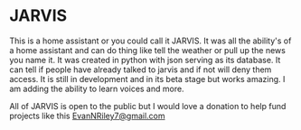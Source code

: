 # JARVIS
 
This is a home assistant or you could call it JARVIS. It was all the ability's of a home assistant and can do thing like tell the weather or pull up the news you name it. It was created in python with json serving as its database. It can tell if people have already talked to jarvis and if not will deny them access. It is still in development and in its beta stage but works amazing. I am adding the ability to learn voices and more.

All of JARVIS is open to the public but I would love a donation to help fund projects like this
EvanNRiley7@gmail.com
